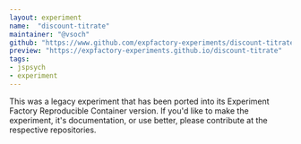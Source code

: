 ```yaml
---
layout: experiment
name:  "discount-titrate"
maintainer: "@vsoch"
github: "https://www.github.com/expfactory-experiments/discount-titrate"
preview: "https://expfactory-experiments.github.io/discount-titrate"
tags:
- jspsych
- experiment
---
```


This was a legacy experiment that has been ported into its Experiment Factory Reproducible Container version. If you'd like to make the experiment, it's documentation, or use better, please contribute at the respective repositories.
